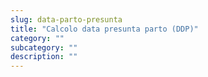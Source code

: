 ```yaml
---
slug: data-parto-presunta
title: "Calcolo data presunta parto (DDP)"
category: ""
subcategory: ""
description: ""
---
```


